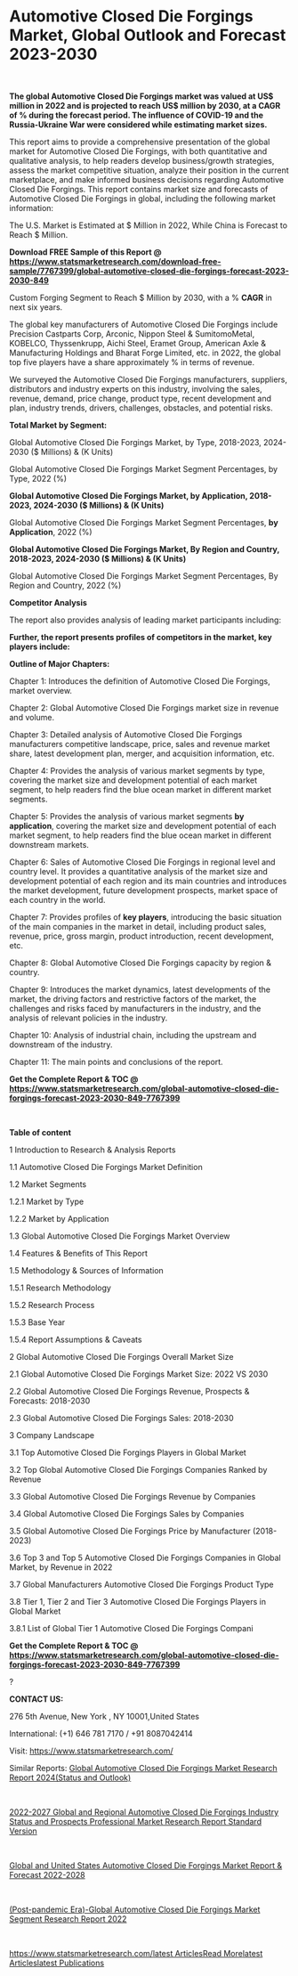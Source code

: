 <h1>Automotive Closed Die Forgings Market, Global Outlook and Forecast 2023-2030</h1><br/><p><strong>The global Automotive Closed Die Forgings market was valued at US$ million in 2022 and is projected to reach US$ million by 2030, at a <strong>CAGR</strong> of % during the forecast period. The influence of COVID-19 and the Russia-Ukraine War were considered while estimating market sizes.</strong></p>
 
 
 
 <p>This report aims to provide a comprehensive presentation of the global market for Automotive Closed Die Forgings, with both quantitative and qualitative analysis, to help readers develop business/growth strategies, assess the market competitive situation, analyze their position in the current marketplace, and make informed business decisions regarding Automotive Closed Die Forgings. This report contains market size and forecasts of Automotive Closed Die Forgings in global, including the following market information:</p>
 
 
 
 <p>The U.S. Market is Estimated at $ Million in 2022, While China is Forecast to Reach $ Million.</p>
 
 
 
 <p><strong>Download FREE Sample of this Report @ <a href="https://www.statsmarketresearch.com/download-free-sample/7767399/global-automotive-closed-die-forgings-forecast-2023-2030-849">https://www.statsmarketresearch.com/download-free-sample/7767399/global-automotive-closed-die-forgings-forecast-2023-2030-849</a></strong></p>
 
 
 
 <p>Custom Forging Segment to Reach $ Million by 2030, with a % <strong>CAGR</strong> in next six years.</p>
 
 
 
 <p>The global key manufacturers of Automotive Closed Die Forgings include Precision Castparts Corp, Arconic, Nippon Steel & SumitomoMetal, KOBELCO, Thyssenkrupp, Aichi Steel, Eramet Group, American Axle & Manufacturing Holdings and Bharat Forge Limited, etc. in 2022, the global top five players have a share approximately % in terms of revenue.</p>
 
 
 
 <p>We surveyed the Automotive Closed Die Forgings manufacturers, suppliers, distributors and industry experts on this industry, involving the sales, revenue, demand, price change, product type, recent development and plan, industry trends, drivers, challenges, obstacles, and potential risks.</p>
 
 
 
 <p><strong>Total Market by Segment:</strong></p>
 
 
 
 <p>Global Automotive Closed Die Forgings Market, by Type, 2018-2023, 2024-2030 ($ Millions) & (K Units)</p>
 
 
 
 <p>Global Automotive Closed Die Forgings Market Segment Percentages, by Type, 2022 (%)</p>
 
 
 
 <p><strong>Global Automotive Closed Die Forgings Market, <strong>by Application</strong>, 2018-2023, 2024-2030 ($ Millions) & (K Units)</strong></p>
 
 
 
 <p>Global Automotive Closed Die Forgings Market Segment Percentages, <strong>by Application</strong>, 2022 (%)</p>
 
 
 
 <p><strong>Global Automotive Closed Die Forgings Market, By Region and Country, 2018-2023, 2024-2030 ($ Millions) & (K Units)</strong></p>
 
 
 
 <p>Global Automotive Closed Die Forgings Market Segment Percentages, By Region and Country, 2022 (%)</p>
 
 
 
 <p><strong>Competitor Analysis</strong></p>
 
 
 
 <p>The report also provides analysis of leading market participants including:</p>
 
 
 
 <p><strong>Further, the report presents profiles of competitors in the market, <strong>key players</strong> include:</strong></p>
 
 
 
 <p><strong>Outline of Major Chapters:</strong></p>
 
 
 
 <p>Chapter 1: Introduces the definition of Automotive Closed Die Forgings, market overview.</p>
 
 
 
 <p>Chapter 2: Global Automotive Closed Die Forgings market size in revenue and volume.</p>
 
 
 
 <p>Chapter 3: Detailed analysis of Automotive Closed Die Forgings manufacturers competitive landscape, price, sales and revenue market share, latest development plan, merger, and acquisition information, etc.</p>
 
 
 
 <p>Chapter 4: Provides the analysis of various market segments by type, covering the market size and development potential of each market segment, to help readers find the blue ocean market in different market segments.</p>
 
 
 
 <p>Chapter 5: Provides the analysis of various market segments <strong>by application</strong>, covering the market size and development potential of each market segment, to help readers find the blue ocean market in different downstream markets.</p>
 
 
 
 <p>Chapter 6: Sales of Automotive Closed Die Forgings in regional level and country level. It provides a quantitative analysis of the market size and development potential of each region and its main countries and introduces the market development, future development prospects, market space of each country in the world.</p>
 
 
 
 <p>Chapter 7: Provides profiles of <strong>key players</strong>, introducing the basic situation of the main companies in the market in detail, including product sales, revenue, price, gross margin, product introduction, recent development, etc.</p>
 
 
 
 <p>Chapter 8: Global Automotive Closed Die Forgings capacity by region & country.</p>
 
 
 
 <p>Chapter 9: Introduces the market dynamics, latest developments of the market, the driving factors and restrictive factors of the market, the challenges and risks faced by manufacturers in the industry, and the analysis of relevant policies in the industry.</p>
 
 
 
 <p>Chapter 10: Analysis of industrial chain, including the upstream and downstream of the industry.</p>
 
 
 
 <p>Chapter 11: The main points and conclusions of the report.</p>
 
 
 
 <div><b>Get the Complete Report & TOC @ <a href="https://www.statsmarketresearch.com/global-automotive-closed-die-forgings-forecast-2023-2030-849-7767399">https://www.statsmarketresearch.com/global-automotive-closed-die-forgings-forecast-2023-2030-849-7767399</a></b></div>
 
 
 
 <p><br />
 
 <b>Table of content</b></p>
 
 
 
 <p>1 Introduction to Research & Analysis Reports<br />
 
 1.1 Automotive Closed Die Forgings Market Definition<br />
 
 1.2 Market Segments<br />
 
 1.2.1 Market by Type<br />
 
 1.2.2 Market by Application<br />
 
 1.3 Global Automotive Closed Die Forgings Market Overview<br />
 
 1.4 Features & Benefits of This Report<br />
 
 1.5 Methodology & Sources of Information<br />
 
 1.5.1 Research Methodology<br />
 
 1.5.2 Research Process<br />
 
 1.5.3 Base Year<br />
 
 1.5.4 Report Assumptions & Caveats<br />
 
 2 Global Automotive Closed Die Forgings Overall Market Size<br />
 
 2.1 Global Automotive Closed Die Forgings Market Size: 2022 VS 2030<br />
 
 2.2 Global Automotive Closed Die Forgings Revenue, Prospects & Forecasts: 2018-2030<br />
 
 2.3 Global Automotive Closed Die Forgings Sales: 2018-2030<br />
 
 3 Company Landscape<br />
 
 3.1 Top Automotive Closed Die Forgings Players in Global Market<br />
 
 3.2 Top Global Automotive Closed Die Forgings Companies Ranked by Revenue<br />
 
 3.3 Global Automotive Closed Die Forgings Revenue by Companies<br />
 
 3.4 Global Automotive Closed Die Forgings Sales by Companies<br />
 
 3.5 Global Automotive Closed Die Forgings Price by Manufacturer (2018-2023)<br />
 
 3.6 Top 3 and Top 5 Automotive Closed Die Forgings Companies in Global Market, by Revenue in 2022<br />
 
 3.7 Global Manufacturers Automotive Closed Die Forgings Product Type<br />
 
 3.8 Tier 1, Tier 2 and Tier 3 Automotive Closed Die Forgings Players in Global Market<br />
 
 3.8.1 List of Global Tier 1 Automotive Closed Die Forgings Compani</p>
 
 
 
 <div><b>Get the Complete Report & TOC @ <a href="https://www.statsmarketresearch.com/global-automotive-closed-die-forgings-forecast-2023-2030-849-7767399">https://www.statsmarketresearch.com/global-automotive-closed-die-forgings-forecast-2023-2030-849-7767399</a></b></div>
 
 
 
 <p>? </p>
 
 
 
 <p><b>CONTACT US:</b><br />
 
 276 5th Avenue, New York , NY 10001,United States<br />
 
 International: (+1) 646 781 7170 / +91 8087042414<br />
 
 Visit: <a href="https://www.statsmarketresearch.com/">https://www.statsmarketresearch.com/</a><br />
 
 Similar Reports: <a href="https://www.statsmarketresearch.com/global-automotive-closed-die-forgings-forecast-2023-2030-849-7767399">Global Automotive Closed Die Forgings Market Research Report 2024(Status and Outlook)</a><br />
 
 <br />
 
 <a href="https://www.statsmarketresearch.com/global-automotive-closed-die-forgings-forecast-2023-2030-849-7767399">2022-2027 Global and Regional Automotive Closed Die Forgings Industry Status and Prospects Professional Market Research Report Standard Version</a><br />
 
 <br />
 
 <a href="https://www.statsmarketresearch.com/global-automotive-closed-die-forgings-forecast-2023-2030-849-7767399">Global and United States Automotive Closed Die Forgings Market Report & Forecast 2022-2028</a><br />
 
 <br />
 
 <a href="https://www.statsmarketresearch.com/global-automotive-closed-die-forgings-forecast-2023-2030-849-7767399">(Post-pandemic Era)-Global Automotive Closed Die Forgings Market Segment Research Report 2022</a><br />
 
 <br />
 
 <a href="https://gyeongbokgung.com">https://www.statsmarketresearch.com/</a><a href="https://hallyeomaritime.com">latest Articles</a><a href="https://jingwansa.com">Read More</a><a href="https://nguoiviet.jp/">latest Articles</a><a href="https://www.intelmarketresearch.com/">latest Publications</a></p>